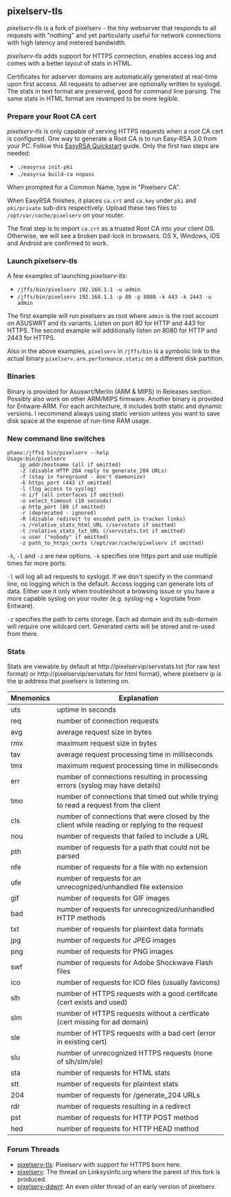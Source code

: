 ## pixelserv-tls
_pixelserv-tls_ is a fork of pixelserv - the tiny webserver that responds to all requests with "nothing" and yet particularly useful for network connections with high latency and metered bandwidth. 

_pixelserv-tls_ adds support for HTTPS connection, enables access log and comes with a better layout of stats in HTML. 

Certificates for adserver domains are automatically generated at real-time upon first access. All requests to adserver are optionally written to syslogd. The stats in text format are preserved, good for command line parsing. The same stats in HTML format are revamped to be more legible.

### Prepare your Root CA cert

_pixelserv-tls_ is only capable of serving HTTPS requests when a root CA cert is configured. One way to generate a Root CA is to run Easy-RSA 3.0 from your PC. Follow this [EasyRSA Quickstart] guide. Only the first two steps are needed:
* `./easyrsa init-pki`
* `./easyrsa build-ca nopass`

When prompted for a Common Name, type in "Pixelserv CA".

When EasyRSA finishes, it places `ca.crt` and `ca.key` under `pki` and `pki/private` sub-dirs respectively. Upload these two files to `/opt/var/cache/pixelserv` on your router.

The final step is to import `ca.crt` as a trusted Root CA into your client OS. Otherwise, we will see a broken pad-lock in browsers.
OS X, Windows, iOS and Android are confirmed to work.

### Launch pixelserv-tls
A few examples of launching _pixelserv-tls_:
* `/jffs/bin/pixelserv 192.168.1.1 -u admin`
* `/jffs/bin/pixelserv 192.168.1.1 -p 80 -p 8080 -k 443 -k 2443 -u admin`

The first example will run pixelserv as root where `admin` is the root account on ASUSWRT and its variants. Listen on port 80 for HTTP and 443 for HTTPS. The second example will additionally listen on 8080 for HTTP and 2443 for HTTPS.

Also in the above examples, `pixelserv` in `/jffs/bin` is a symbolic link to the actual binary `pixelserv.arm.performance.static` on a different disk partition.

### Binaries

Binary is provided for Asuswrt/Merlin (ARM & MIPS) in Releases section. Possibly also work on other ARM/MIPS firmware. Another binary is provided for Entware-ARM. For each architecture, it includes both static and dynamic versions. I recommend always using static version unless you want to save disk space at the expense of run-time RAM usage.

### New command line switches
```
phaeo:/jffs$ bin/pixelserv --help
Usage:bin/pixelserv
	ip_addr/hostname (all if omitted)
	-2 (disable HTTP 204 reply to generate_204 URLs)
	-f (stay in foreground - don't daemonize)
	-k https_port (443 if omitted)
	-l (log access to syslog)
	-n i/f (all interfaces if omitted)
	-o select_timeout (10 seconds)
	-p http_port (80 if omitted)
	-r (deprecated - ignored)
	-R (disable redirect to encoded path in tracker links)
	-s /relative_stats_html_URL (/servstats if omitted)
	-t /relative_stats_txt_URL (/servstats.txt if omitted)
	-u user ("nobody" if omitted)
	-z path_to_https_certs (/opt/var/cache/pixelserv if omitted)
```
`-k`, `-l` and `-z` are new options. `-k` specifies one https port and use multiple times for more ports.

`-l` will log all ad requests to syslogd. If we don't specify in the command line, no logging which is the default. Access logging can generate lots of data. Either use it only when troubleshoot a browsing issue or you have a more capable syslog on your router (e.g. syslog-ng + logrotate from Entware).

`-z` specifies the path to certs storage. Each ad domain and its sub-domain will require one wildcard cert. Generated certs will be stored and re-used from there.

### Stats

Stats are viewable by default at http://pixelservip/servstats.txt (for raw text format) or http://pixelservip/servstats for html format), where pixelserv ip is the ip address that pixelserv is listening on.

|Mnemonics|Explanation
|---------|-----------
|uts|uptime in seconds
|req|number of connection requests
|avg|average request size in bytes
|rmx|maximum request size in bytes
|tav|average request processing time in milliseconds
|tmx|maximum request processing time in milliseconds
|err|number of connections resulting in processing errors (syslog may have details)
|tmo|number of connections that timed out while trying to read a request from the client
|cls|number of connections that were closed by the client while reading or replying to the request
|nou|number of requests that failed to include a URL
|pth|number of requests for a path that could not be parsed
|nfe|number of requests for a file with no extension
|ufe|number of requests for an unrecognized/unhandled file extension
|gif|number of requests for GIF images
|bad|number of requests for unrecognized/unhandled HTTP methods
|txt|number of requests for plaintext data formats
|jpg|number of requests for JPEG images
|png|number of requests for PNG images
|swf|number of requests for Adobe Shockwave Flash files
|ico|number of requests for ICO files (usually favicons)
|slh|number of HTTPS requests with a good certifcate (cert exists and used) 
|slm|number of HTTPS requests without a certficate (cert missing for ad domain)
|sle|number of HTTPS requests with a bad cert (error in existing cert)
|slu|number of unrecognized HTTPS requests (none of slh/slm/sle)
|sta|number of requests for HTML stats
|stt|number of requests for plaintext stats
|204|number of requests for /generate_204 URLs
|rdr|number of requests resulting in a redirect
|pst|number of requests for HTTP POST method
|hed|number of requests for HTTP HEAD method

### Forum Threads
* [pixelserv-tls]: Pixelserv with support for HTTPS born here.
* [pixelserv]: The thread on LinksysInfo.org where the parent of this fork is produced.
* [pixelserv-ddwrt]: An even older thread of an early version of pixelserv.
 
[EasyRSA Quickstart]: <https://github.com/OpenVPN/easy-rsa/blob/v3.0.0-rc1/README.quickstart.md>
[pixelserv-tls]: <http://www.snbforums.com/threads/pixelserv-a-better-one-pixel-webserver-for-adblock.26114>
[pixelserv]: <http://www.linksysinfo.org/index.php?threads/pixelserv-compiled-to-run-on-router-wrt54g.30509/page-3#post-229342>
[pixelserv-ddwrt]: <http://www.dd-wrt.com/phpBB2/viewtopic.php?p=685201>
